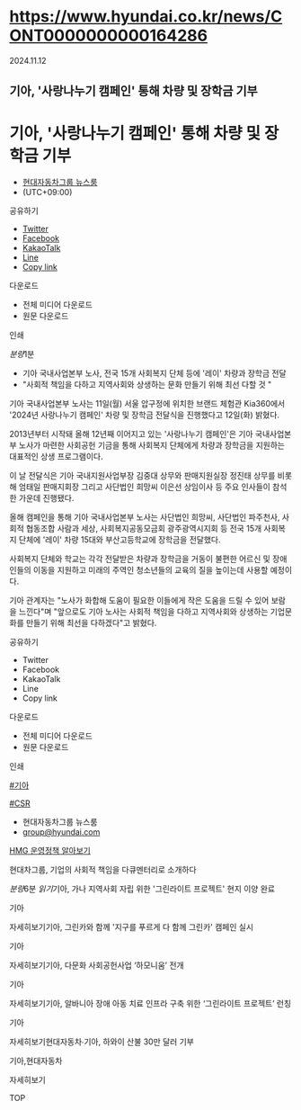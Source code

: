 # https://www.hyundai.co.kr/news/CONT0000000000164286

2024.11.12

## 기아, '사랑나누기 캠페인' 통해 차량 및 장학금 기부


# 기아, '사랑나누기 캠페인' 통해 차량 및 장학금 기부

* [현대자동차그룹 뉴스룸](/news/byline-45)
* 
  (UTC+09:00)

공유하기

* [Twitter](# "새창으로 열림")
* [Facebook](# "새창으로 열림")
* [KakaoTalk](# "새창으로 열림")
* [Line](# "새창으로 열림")
* [Copy link](#)

다운로드

* 전체 미디어 다운로드
* 원문 다운로드

인쇄

*분량*1분

* 기아 국내사업본부 노사, 전국 15개 사회복지 단체 등에 '레이' 차량과 장학금 전달
* "사회적 책임을 다하고 지역사회와 상생하는 문화 만들기 위해 최선 다할 것 "



기아 국내사업본부 노사는 11일(월) 서울 압구정에 위치한 브랜드 체험관 Kia360에서 '2024년 사랑나누기 캠페인' 차량 및 장학금 전달식을 진행했다고 12일(화) 밝혔다.

2013년부터 시작돼 올해 12년째 이어지고 있는 '사랑나누기 캠페인'은 기아 국내사업본부 노사가 마련한 사회공헌 기금을 통해 사회복지 단체에게 차량과 장학금을 지원하는 대표적인 상생 프로그램이다.

이 날 전달식은 기아 국내지원사업부장 김중대 상무와 판매지원실장 정진태 상무를 비롯해 엄태일 판매지회장 그리고 사단법인 희망씨 이은선 상임이사 등 주요 인사들이 참석한 가운데 진행됐다.

올해 캠페인을 통해 기아 국내사업본부 노사는 사단법인 희망씨, 사단법인 파주천사, 사회적 협동조합 사람과 세상, 사회복지공동모금회 광주광역시지회 등 전국 15개 사회복지 단체에 '레이' 차량 15대와 부산고등학교에 장학금을 전달했다.

사회복지 단체와 학교는 각각 전달받은 차량과 장학금을 거동이 불편한 어르신 및 장애인들의 이동을 지원하고 미래의 주역인 청소년들의 교육의 질을 높이는데 사용할 예정이다.

기아 관계자는 "노사가 화합해 도움이 필요한 이들에게 작은 도움을 드릴 수 있어 보람을 느낀다"며 "앞으로도 기아 노사는 사회적 책임을 다하고 지역사회와 상생하는 기업문화를 만들기 위해 최선을 다하겠다"고 밝혔다.



공유하기

* Twitter
* Facebook
* KakaoTalk
* Line
* Copy link

다운로드

* 전체 미디어 다운로드
* 원문 다운로드

인쇄

[#기아](/tag/723)

[#CSR](/tag/1957)

* 현대자동차그룹 뉴스룸
* [group@hyundai.com](mailto:group@hyundai.com)

[HMG 운영정책 알아보기](/footer/operationRegist)

현대차그룹, 기업의 사회적 책임을 다큐멘터리로 소개하다

*분량*6분 *읽기*기아, 가나 지역사회 자립 위한 '그린라이트 프로젝트' 현지 이양 완료

기아

 자세히보기기아, 그린카와 함께 '지구를 푸르게 다 함께 그린카' 캠페인 실시

기아

 자세히보기기아, 다문화 사회공헌사업 ‘하모니움’ 전개

기아

 자세히보기기아, 알바니아 장애 아동 치료 인프라 구축 위한 ‘그린라이트 프로젝트’ 런칭

기아

 자세히보기현대자동차∙기아, 하와이 산불 30만 달러 기부

기아,현대자동차

 자세히보기

TOP
